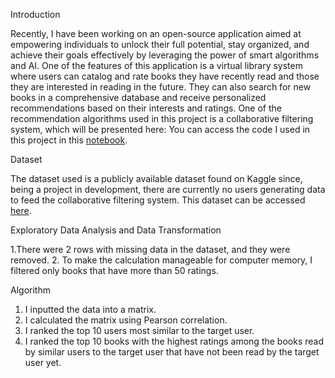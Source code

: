 Introduction

Recently, I have been working on an open-source application aimed at empowering individuals to unlock their full potential, stay organized, and achieve their goals effectively by leveraging the power of smart algorithms and AI. One of the features of this application is a virtual library system where users can catalog and rate books they have recently read and those they are interested in reading in the future. They can also search for new books in a comprehensive database and receive personalized recommendations based on their interests and ratings. One of the recommendation algorithms used in this project is a collaborative filtering system, which will be presented here:
You can access the code I used in this project in this [notebook]().

Dataset

The dataset used is a publicly available dataset found on Kaggle since, being a project in development, there are currently no users generating data to feed the collaborative filtering system. This dataset can be accessed [here]().

Exploratory Data Analysis and Data Transformation

1.There were 2 rows with missing data in the dataset, and they were removed.
2. To make the calculation manageable for computer memory, I filtered only books that have more than 50 ratings.

Algorithm

1. I inputted the data into a matrix.
2. I calculated the matrix using Pearson correlation.
3. I ranked the top 10 users most similar to the target user.
4. I ranked the top 10 books with the highest ratings among the books read by similar users to the target user that have not been read by the target user yet.



